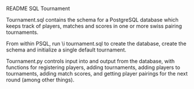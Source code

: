 README SQL Tournament

Tournament.sql contains the schema for a PostgreSQL database which keeps
track of players, matches and scores in one or more swiss pairing tournaments.

From within PSQL, run \i tournament.sql to create the database, create
the schema and initialize a single default tournament.

 Tournament.py controls input into and output from the database, with functions
 for registering players, adding tournaments, adding players to tournaments,
 adding match scores, and getting player pairings for the next round (among
 other things).

